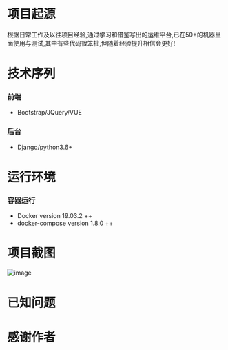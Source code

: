 项目起源
==
根据日常工作及以往项目经验,通过学习和借鉴写出的运维平台,已在50+的机器里面使用与测试,其中有些代码很笨拙,但随着经验提升相信会更好!

技术序列
==
### 前端
  * Bootstrap/JQuery/VUE
### 后台
  * Django/python3.6+

运行环境
==
### 容器运行
  * Docker version 19.03.2 ++
  * docker-compose version 1.8.0 ++

项目截图
==
![image](https://github.com/fq47523/fdommp/blob/master/static/FDpic/index.png)

已知问题
==
	
感谢作者
==
